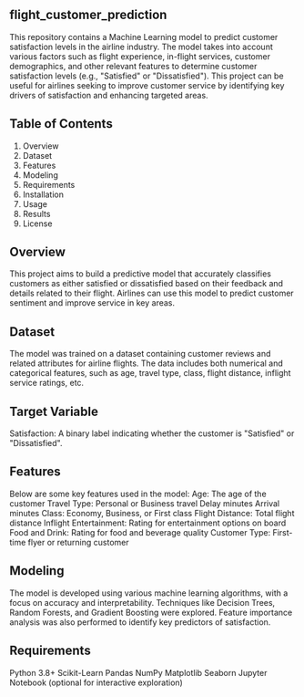 ## flight_customer_prediction
This repository contains a Machine Learning model to predict customer satisfaction levels in the airline industry. The model takes into account various factors such as flight experience, in-flight services, customer demographics, and other relevant features to determine customer satisfaction levels (e.g., "Satisfied" or "Dissatisfied"). This project can be useful for airlines seeking to improve customer service by identifying key drivers of satisfaction and enhancing targeted areas.

## Table of Contents
1. Overview
2. Dataset
3. Features
4. Modeling
5. Requirements
6. Installation
7. Usage
8. Results
9. License

## Overview
This project aims to build a predictive model that accurately classifies customers as either satisfied or dissatisfied based on their feedback and details related to their flight. Airlines can use this model to predict customer sentiment and improve service in key areas.

## Dataset
The model was trained on a dataset containing customer reviews and related attributes for airline flights. The data includes both numerical and categorical features, such as age, travel type, class, flight distance, inflight service ratings, etc.

## Target Variable
Satisfaction: A binary label indicating whether the customer is "Satisfied" or "Dissatisfied".

## Features
Below are some key features used in the model:
Age: The age of the customer
Travel Type: Personal or Business travel
Delay minutes
Arrival minutes
Class: Economy, Business, or First class
Flight Distance: Total flight distance
Inflight Entertainment: Rating for entertainment options on board
Food and Drink: Rating for food and beverage quality
Customer Type: First-time flyer or returning customer

## Modeling
The model is developed using various machine learning algorithms, with a focus on accuracy and interpretability. Techniques like Decision Trees, Random Forests, and Gradient Boosting were explored. Feature importance analysis was also performed to identify key predictors of satisfaction.

## Requirements
Python 3.8+
Scikit-Learn
Pandas
NumPy
Matplotlib
Seaborn
Jupyter Notebook (optional for interactive exploration)
